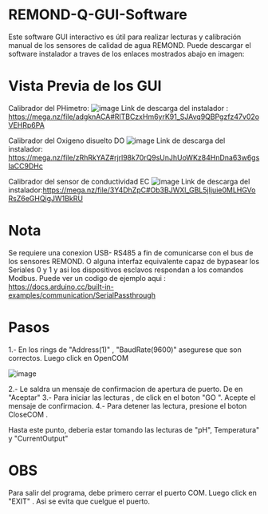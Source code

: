 # REMOND-Q-GUI-Software
Este software GUI interactivo es útil para realizar lecturas y calibración manual de los sensores de calidad de agua REMOND. Puede descargar el software instalador a traves de los enlaces mostrados abajo en imagen: 

# Vista Previa de los GUI 

Calibrador del PHimetro:
![image](https://user-images.githubusercontent.com/106831539/177463360-39113bcb-9ea1-4b7c-aae4-42a9f35f1de0.png)
Link de descarga del instalador : https://mega.nz/file/adgknACA#RlTBCzxHm6yrK91_SJAvq9QBPgzfz47v02oVEHRp6PA 

Calibrador del Oxigeno disuelto DO
![image](https://user-images.githubusercontent.com/106831539/188742999-8080a448-2db9-4156-a4c5-f20f3e37d568.png)
Link de descarga del instalador: https://mega.nz/file/zRhRkYAZ#rjrl98k70rQ9sUnJhUoWKz84HnDna63w6gsIaCC9DHc

Calibrador del sensor de conductividad EC
![image](https://user-images.githubusercontent.com/106831539/188745363-6696886b-bdc3-40f0-843f-e5a7b006e7c1.png)
Link de descarga del instalador:https://mega.nz/file/3Y4DhZpC#Ob3BJWXl_GBL5jIjuie0MLHGVoRsZ6eGHQigJW1BkRU

# Nota
Se requiere una conexion USB- RS485 a fin de comunicarse con el bus de los sensores REMOND. O alguna interfaz equivalente capaz de bypasear los Seriales 0 y 1 y asi los dispositivos esclavos respondan a los comandos Modbus. Puede ver un codigo de ejemplo aqui : https://docs.arduino.cc/built-in-examples/communication/SerialPassthrough

# Pasos

1.- En los rings de "Address(1)" , "BaudRate(9600)" asegurese que son correctos. Luego click en OpenCOM

![image](https://user-images.githubusercontent.com/106831539/177829231-4a656c36-74c6-4433-bcdb-5421465bd1d3.png)

2.- Le saldra un mensaje de confirmacion de apertura de puerto. De en "Aceptar"
3.- Para iniciar las lecturas , de click en el boton "GO ". Acepte el mensaje de confirmacion.
4.- Para detener las lectura, presione el boton CloseCOM .

Hasta este punto, deberia estar tomando las lecturas de "pH", Temperatura" y "CurrentOutput"

# OBS
Para salir del programa, debe primero cerrar el puerto COM. Luego click en "EXIT" . Asi se evita que cuelgue el puerto.




